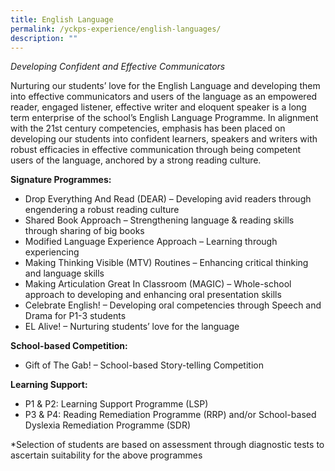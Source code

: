 ```yaml
---
title: English Language
permalink: /yckps-experience/english-languages/
description: ""
---
```


_Developing Confident and Effective Communicators_  

Nurturing our students’ love for the English Language and developing them into effective communicators and users of the language as an empowered reader, engaged listener, effective writer and eloquent speaker is a long term enterprise of the school’s English Language Programme. In alignment with the 21st century competencies, emphasis has been placed on developing our students into confident learners, speakers and writers with robust efficacies in effective communication through being competent users of the language, anchored by a strong reading culture.

**Signature Programmes:**

*   Drop Everything And Read (DEAR) – Developing avid readers through engendering a robust reading culture
*   Shared Book Approach – Strengthening language & reading skills through sharing of big books
*   Modified Language Experience Approach – Learning through experiencing
*   Making Thinking Visible (MTV) Routines – Enhancing critical thinking and language skills
*   Making Articulation Great In Classroom (MAGIC) – Whole-school approach to developing and enhancing oral presentation skills
*   Celebrate English! – Developing oral competencies through Speech and Drama for P1-3 students
*   EL Alive! – Nurturing students’ love for the language

**School-based Competition:**

*   Gift of The Gab! – School-based Story-telling Competition

**Learning Support:**

*   P1 & P2: Learning Support Programme (LSP)
*   P3 & P4: Reading Remediation Programme (RRP) and/or School-based Dyslexia Remediation Programme (SDR)

\*Selection of students are based on assessment through diagnostic tests to ascertain suitability for the above programmes